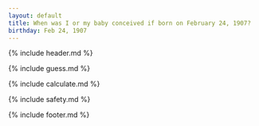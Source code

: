 ```yaml
---
layout: default
title: When was I or my baby conceived if born on February 24, 1907?
birthday: Feb 24, 1907
---
```


{% include header.md %}

{% include guess.md %}

{% include calculate.md %}

{% include safety.md %}

{% include footer.md %}



